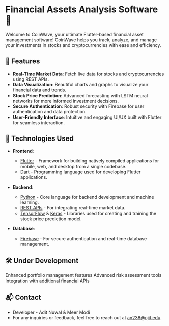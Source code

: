 # Financial Assets Analysis Software 🌟

Welcome to CoinWave, your ultimate Flutter-based financial asset management software! CoinWave helps you track, analyze, and manage your investments in stocks and cryptocurrencies with ease and efficiency.

## 🚀 Features

- **Real-Time Market Data**: Fetch live data for stocks and cryptocurrencies using REST APIs.
- **Data Visualization**: Beautiful charts and graphs to visualize your financial data and trends.
- **Stock Price Prediction**: Advanced forecasting with LSTM neural networks for more informed investment decisions.
- **Secure Authentication**: Robust security with Firebase for user authentication and data protection.
- **User-Friendly Interface**: Intuitive and engaging UI/UX built with Flutter for seamless interaction.

## 🔧 Technologies Used

- **Frontend**: 
  - [Flutter](https://flutter.dev) - Framework for building natively compiled applications for mobile, web, and desktop from a single codebase.
  - [Dart](https://dart.dev) - Programming language used for developing Flutter applications.

- **Backend**: 
  - [Python](https://www.python.org) - Core language for backend development and machine learning.
  - [REST APIs](https://www.restapitutorial.com) - For integrating real-time market data.
  - [TensorFlow](https://www.tensorflow.org) & [Keras](https://keras.io) - Libraries used for creating and training the stock price prediction model.

- **Database**: 
  - [Firebase](https://firebase.google.com) - For secure authentication and real-time database management.

## 🛠️ Under Development
Enhanced portfolio management features
Advanced risk assessment tools
Integration with additional financial APIs

## 📬 Contact
- Developer - Adit Nuwal & Meer Modi
- For any inquiries or feedback, feel free to reach out at an238@njit.edu
